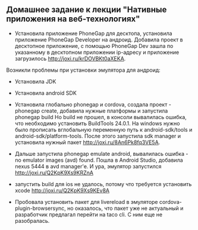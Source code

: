 ## Домашнее задание к лекции "Нативные приложения на веб-технологиях"

- Установила приложение PhoneGap для десктопа, установила приложение PhoneGap Developer на андроид. Добавила проект 
в десктопное приложение, с помощью PhoneGap Dev зашла по указанному в десктопном приложении ip-адресу и приложение загрузилось http://joxi.ru/krDOVBKt0aXEKA.

Возникли проблемы при установки эмулятора для андроид:
- Установила JDK 
- Установила android SDK
- Установила глобально phonegap и cordova, создала проект - phonegap create, добавила нужные платформы и запустила phonegap build
Но build не прошел, в консоли вывалилась ошибка, что необходимо установить BuildTools 24.0.1. На windows нужно было прописать вглобальную
переменную путь к android-sdk/tools и android-sdk/platform-tools. После этого запустила sdk manager и установила нужный пакет http://joxi.ru/8An6Pk8fq3VE5A.
- Дальше запустила phonegap emulate android, вывалилась ошибка - no emulator images (avd) found. Пошла в Android Studio,
 добавила nexus 5444 в avd manager'e. И ура,  эмулятор запустился http://joxi.ru/Q2KpK9Xs9KRZnA 
 
- запустить build для ios не удалось, потому что требуется установить xcode http://joxi.ru/Q2KpK9Xs9KEv8A
 
- Пробовала установить пакет для livereload в эмуляторе cordova-plugin-browsersync, но оказалось, что пакет уже не актуальный и разработчик
предлагал перейти на taco cli. С ним еще не разобралась. 
 
 



 


  